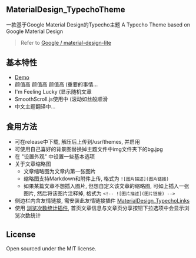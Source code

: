 ## MaterialDesign_TypechoTheme
一款基于Google Material Design的Typecho主题
A Typecho Theme based on Google Material Design
>Refer to [Google / material-design-lite](https://github.com/google/material-design-lite)

## 基本特性
- [Demo](https://blog.viosey.com)
- 颜值高 颜值高 颜值高 (重要的事情...
- I'm Feeling Lucky (显示随机文章
- SmoothScroll.js使用中 (滚动如丝般顺滑
- 中文主题翻译中...


## 食用方法
- 可在release中下载, 解压后上传到/usr/themes, 并启用
- 可使用自己喜好的背景图替换掉主题文件中img文件夹下的bg.jpg
- 在 "设置外观" 中设置一些基本选项
- 关于文章缩略图
	- 文章缩略图为文章内第一张图片
	- 缩略图支持Markdown和附件上传, 格式为 ```![图片描述](图片链接)```
	- 如果某篇文章不想插入图片, 但想自定义该文章的缩略图, 可如上插入一张图片, 然后将该图片注释掉, 格式为 ```<!-- ![图片描述](图片链接) --> ```
- 侧边栏内含友情链接, 需安装此友情链接插件  [MaterialDesign_TypechoLinks](https://github.com/viosey/MaterialDesign_TypechoLinks) 
- 使用 [浏览次数统计插件](https://lets.us.to/usr/uploads/2015/01/874979024.zip), 首页文章信息与文章页分享按钮下拉选项中会显示浏览次数统计

## License
Open sourced under the MIT license.
